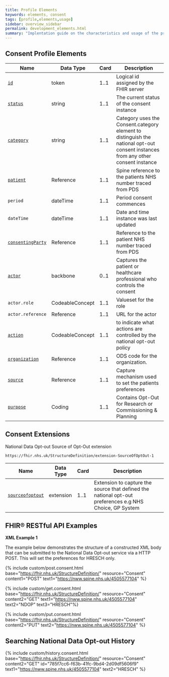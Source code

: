 ```yaml
---
title: Profile Elements
keywords: elements, consent
tags: [profile,elements,usage]
sidebar: overview_sidebar
permalink: development_elements.html
summary: "Implentation guide on the characteristics and usage of the profiles elements"
---
```


## Consent Profile Elements ##

|Name|Data Type|Card|Description|
|----|---------|----|-----------|
|[`id`](consent_id.html)|token|1..1|Logical id assigned by the FHIR server|Any UUID|
|[`status`](consent_status.html)|string|1..1|The current status of the consent instance|active,inactive|
|[`category`](consent_category.html)|string|1..1|Category uses the Consent.category element to distinguish the national opt-out consent instances from any other consent instance|NDOP|
|[`patient`](consent_patient.html)|Reference|1..1|Spine reference to the patients NHS number traced from PDS|
|`period`|dateTime|1..1|Period consent commences|
|`dateTime`|dateTime|1..1|Date and time instance was last updated|Date+Time+TimeZone|
|[`consentingParty`](consentingparty.html)|Reference|1..1|Reference to the patient NHS number traced from PDS|
|[`actor`](consent_actor.html)|backbone|0..1|Captures the patient or healthcare professional who controls the consent|N/A|
|`actor.role`|CodeableConcept|1..1|Valueset for the role|INF|
|`actor.reference`|Reference|1..1|URL for the actor|
|[`action`](consent_action.html)|CodeableConcept|1..1|to indicate what actions are controlled by the national opt-out policy|disclose|
|[`organization`](consent_organization.html)|Reference|1..1|ODS code for the organization.|MUST be a URL|
|[`source`](consent_source.html)|Reference|1..1|Capture mechanism used to set the patients preferences|
|[`purpose`](consent_purpose.html)|Coding|1..1|Contains Opt-Out for Research or Commissioning & Planning|HRESCH, HOPERAT|

## Consent Extensions ##

National Data Opt-out Source of Opt-Out extension

`https://fhir.nhs.uk/StructureDefinition/extension-SourceOfOptOut-1`


|Name|Data Type|Card|Description|
|----|---------|----|-----------|
|[`sourceofoptout`](consent_extension_sourceofoptout.html)|extension|1..1|Extension to capture the source that defined the national opt-out preferences e.g NHS Choice, GP System|


## FHIR&reg; RESTful API Examples ##

**XML Example 1**

The example below demonstrates the structure of a constructed XML body that can be submitted to the National Data Opt-out service via a HTTP POST. This will set the preferences for HRESCH only.

{% include custom/post.consent.html base="https://fhir.nhs.uk/StructureDefinition/" resource="Consent" content1="POST" text1="https://nww.spine.nhs.uk/4505577104" %}

<script src="https://gist.github.com/dxh73/199ddd4005e1759effb23ee8ed902f9f.js"></script>

{% include custom/get.consent.html base="https://fhir.nhs.uk/StructureDefinition/" resource="Consent" content2="GET" text1="https://nww.spine.nhs.uk/4505577104" text2="NDOP" text3="HRESCH"%}

{% include custom/put.consent.html base="https://fhir.nhs.uk/StructureDefinition/" resource="Consent" content2="PUT" text2="https://nww.spine.nhs.uk/4505577104" %}

## Searching National Data Opt-out History ##

{% include custom/history.consent.html base="https://fhir.nhs.uk/StructureDefinition/" resource="Consent" content2="GET" id="785f7cc6-f63b-41fc-9bd4-2d09df5606f9" text1="https://nww.spine.nhs.uk/4505577104" text2="HRESCH" %}



